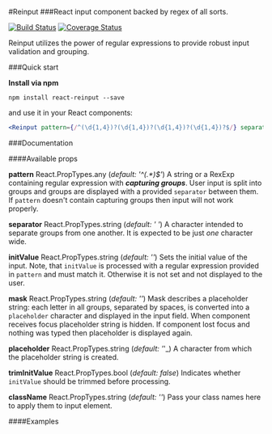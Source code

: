 #Reinput
###React input component backed by regex of all sorts.

[![Build Status](https://travis-ci.org/d3m1urg/react-reinput.svg?branch=dev)](https://travis-ci.org/d3m1urg/react-reinput)
[![Coverage Status](https://coveralls.io/repos/github/d3m1urg/react-reinput/badge.svg?branch=dev)](https://coveralls.io/github/d3m1urg/react-reinput?branch=dev)

Reinput utilizes the power of regular expressions to provide robust input validation and grouping.

###Quick start

**Install via npm**

```
npm install react-reinput --save
```

and use it in your React components:

```jsx
<Reinput pattern={/^(\d{1,4})?(\d{1,4})?(\d{1,4})?(\d{1,4})?$/} separator=" " />
```

###Documentation

####Available props

**pattern** React.PropTypes.any (_default: '^(.*)$'_)
A string or a RexExp containing regular expression with **_capturing groups_**. User input is split into groups and groups are displayed with a provided `separator` between them. If `pattern` doesn't contain capturing groups then input will not work properly.

**separator** React.PropTypes.string (_default: ' '_)
A character intended to separate groups from one another. It is expected to be just *one* character wide.

**initValue** React.PropTypes.string (_default: ''_)
Sets the initial value of the input.
Note, that `initValue` is processed with a regular expression provided in `pattern` and must match it. Otherwise it is not set and not displayed to the user.

**mask** React.PropTypes.string (_default: ''_)
Mask describes a placeholder string: each letter in all groups, separated by spaces, is converted into a `placeholder` character and displayed in the input field. When component receives focus placeholder string is hidden. If component lost focus and nothing was typed then placeholder is displayed again.

**placeholder** React.PropTypes.string (_default: '_'_)
A character from which the placeholder string is created.

**trimInitValue** React.PropTypes.bool (_default: false_)
Indicates whether `initValue` should be trimmed before processing.

**className** React.PropTypes.string (_default: ''_)
Pass your class names here to apply them to input element.

####Examples

